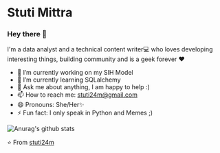 # Stuti Mittra

### Hey there 👋
I'm a data analyst and a technical content writer💻 who loves developing interesting things, building community and is a geek forever ❤




  - 🔭 I’m currently working on my SIH Model
  - 🌱 I’m currently learning SQLalchemy
  - 💬 Ask me about anything, I am happy to help :)
  - 📫 How to reach me: stuti24m@gmail.com
  - 😄 Pronouns: She/Her✨
  - ⚡ Fun fact: I only speak in Python and Memes ;)
  
  
  
  
 ![Anurag's github stats](https://github-readme-stats.vercel.app/api?username=stuti24m&show_icons=true&theme=tokyonight)
  
  
  
  

⭐ From <a href ="https://github.com/stuti24m" > stuti24m </a>
